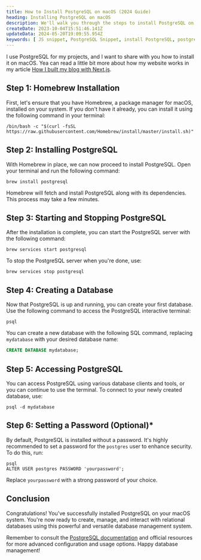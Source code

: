 ```yaml
---
title: How to Install PostgreSQL on macOS (2024 Guide)
heading: Installing PostgreSQL on macOS
description: We'll walk you through the steps to install PostgreSQL on your macOS system.
createDate: 2023-10-04T15:51:46.141Z
updateData: 2024-05-20T19:09:55.954Z
keywords: [ JS snippet, PostgreSQL Snippet, install PostgreSQL, postgres on MacOS ]
---
```


I use PostgreSQL for my projects, and I want to share with you how to install it on macOS.
Yea can read a little bit more about how my website works in my article [How I built my blog with Next.js](/blog/introducing-the-new-shramko.dev).

## Step 1: Homebrew Installation

First, let's ensure that you have Homebrew, a package manager for macOS, installed on your system. If you don't have it
already, you can install it using the following command in your terminal:

```shell
/bin/bash -c "$(curl -fsSL https://raw.githubusercontent.com/Homebrew/install/master/install.sh)"
```

## Step 2: Installing PostgreSQL

With Homebrew in place, we can now proceed to install PostgreSQL. Open your terminal and run the following command:

```shell
brew install postgresql
```

Homebrew will fetch and install PostgreSQL along with its dependencies. This process may take a few minutes.

## Step 3: Starting and Stopping PostgreSQL

After the installation is complete, you can start the PostgreSQL server with the following command:

```shell
brew services start postgresql
```

To stop the PostgreSQL server when you're done, use:

```shell
brew services stop postgresql
```

## Step 4: Creating a Database

Now that PostgreSQL is up and running, you can create your first database. Use the following command to access the
PostgreSQL interactive terminal:

```shell
psql
```

You can create a new database with the following SQL command, replacing `mydatabase` with your desired database name:

```sql
CREATE DATABASE mydatabase;
```

## Step 5: Accessing PostgreSQL

You can access PostgreSQL using various database clients and tools, or you can continue to use the terminal. To connect
to your newly created database, use:

```shell
psql -d mydatabase
```

## Step 6: Setting a Password (Optional)*

By default, PostgreSQL is installed without a password. It's highly recommended to set a password for the `postgres`
user to enhance security. To do this, run:

```shell
psql
ALTER USER postgres PASSWORD 'yourpassword';
```

Replace `yourpassword` with a strong password of your choice.

## Conclusion

Congratulations! You've successfully installed PostgreSQL on your macOS system. You're now ready to create, manage, and
interact with relational databases using this powerful and versatile database management system.

Remember to consult the [PostgreSQL documentation](https://www.postgresql.org/docs/current/index.html) and official
resources for more advanced configuration and usage
options. Happy database management!
